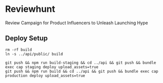 # Reviewhunt
Review Campaign for Product Influencers to Unleash Launching Hype

## Deploy Setup
```
rm -rf build
ln -s ../api/public/ build

git push && npm run build-staging && cd ../api && git push && bundle exec cap staging deploy upload_assets=true
git push && npm run build && cd ../api && git push && bundle exec cap production deploy upload_assets=true
```